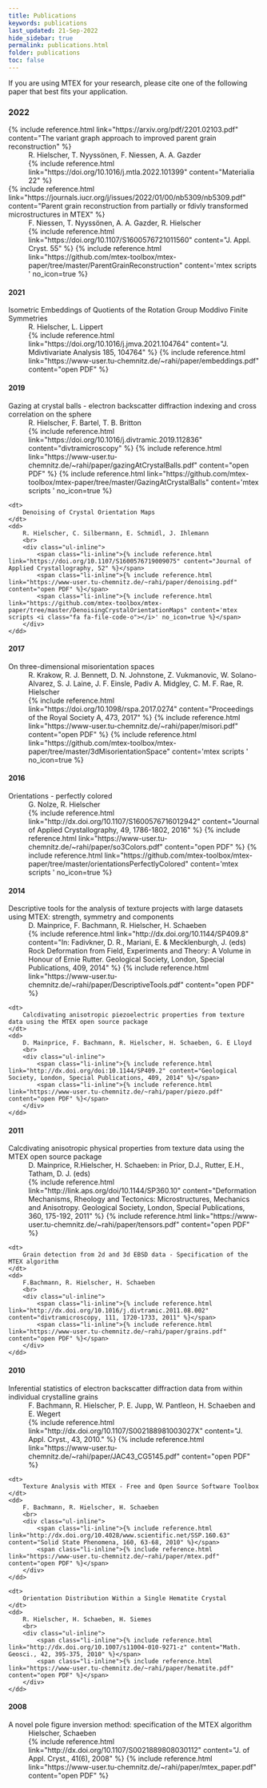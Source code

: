 ```yaml
---
title: Publications
keywords: publications
last_updated: 21-Sep-2022
hide_sidebar: true
permalink: publications.html
folder: publications
toc: false
---
```


If you are using MTEX for your research, please cite one of the following paper that best fits your application.

### 2022

<dl>
    <dt>
		{% include reference.html link="https://arxiv.org/pdf/2201.02103.pdf" content="The variant graph approach to improved parent grain reconstruction" %}
    </dt>
    <dd>
        R. Hielscher, T. Nyyssönen, F. Niessen, A. A. Gazder
        <br>
        <div class="ul-inline">
            <!--<span class="li-inline">{% include reference.html link="https://arxiv.org/pdf/2201.02103.pdf" content="open PDF" %}</span>-->
            <span class="li-inline">{% include reference.html link="https://doi.org/10.1016/j.mtla.2022.101399" content="Materialia 22" %}</span>
        </div>
    </dd>
    <dt>
        {% include reference.html link="https://journals.iucr.org/j/issues/2022/01/00/nb5309/nb5309.pdf" 
		content="Parent grain reconstruction from partially or fdivly transformed microstructures in MTEX" %}
    </dt>
    <dd>
        F. Niessen, T. Nyyssönen, A. A. Gazder, R. Hielscher
        <br>
        <div class="ul-inline">
            <span class="li-inline">{% include reference.html link="https://doi.org/10.1107/S1600576721011560" content="J. Appl. Cryst. 55" %}</span>
            <span class="li-inline">{% include reference.html link="https://github.com/mtex-toolbox/mtex-paper/tree/master/ParentGrainReconstruction" content='mtex scripts <i class="fa fa-file-code-o"></i>' no_icon=true %}</span>			
        </div>
    </dd>
</dl>

#### 2021

<dl>
    <dt>
        Isometric Embeddings of Quotients of the Rotation Group Moddivo Finite Symmetries
    </dt>
    <dd>
        R. Hielscher, L. Lippert
        <br>
        <div class="ul-inline">
            <span class="li-inline">{% include reference.html link="https://doi.org/10.1016/j.jmva.2021.104764" content="J. Mdivtivariate Analysis 185, 104764" %}</span>
            <span class="li-inline">{% include reference.html link="https://www-user.tu-chemnitz.de/~rahi/paper/embeddings.pdf" content="open PDF" %}</span>
        </div>
    </dd>
</dl>

#### 2019

<dl>
    <dt>
        Gazing at crystal balls - electron backscatter diffraction indexing and cross correlation on the sphere
    </dt>
    <dd>
        R. Hielscher, F. Bartel, T. B. Britton
        <br>
        <div class="ul-inline">
            <span class="li-inline">{% include reference.html link="https://doi.org/10.1016/j.divtramic.2019.112836" content="divtramicroscopy" %}</span>
            <span class="li-inline">{% include reference.html link="https://www-user.tu-chemnitz.de/~rahi/paper/gazingAtCrystalBalls.pdf" content="open PDF" %}</span>
            <span class="li-inline">{% include reference.html link="https://github.com/mtex-toolbox/mtex-paper/tree/master/GazingAtCrystalBalls" content='mtex scripts <i class="fa fa-file-code-o"></i>' no_icon=true %}</span>
        </div>
    </dd>
    
    <dt>
        Denoising of Crystal Orientation Maps
    </dt>
    <dd>
        R. Hielscher, C. Silbermann, E. Schmidl, J. Ihlemann
        <br>
        <div class="ul-inline">
            <span class="li-inline">{% include reference.html link="https://doi.org/10.1107/S1600576719009075" content="Journal of Applied Crystallography, 52" %}</span>
            <span class="li-inline">{% include reference.html link="https://www-user.tu-chemnitz.de/~rahi/paper/denoising.pdf" content="open PDF" %}</span>
            <span class="li-inline">{% include reference.html link="https://github.com/mtex-toolbox/mtex-paper/tree/master/DenoisingCrystalOrientationMaps" content='mtex scripts <i class="fa fa-file-code-o"></i>' no_icon=true %}</span>
        </div>
    </dd>
</dl>

#### 2017

<dl>
    <dt>
        On three-dimensional misorientation spaces
    </dt>
    <dd>
        R. Krakow, R. J. Bennett, D. N. Johnstone, Z. Vukmanovic, W. Solano-Alvarez, S. J. Laine, J. F. Einsle, Padiv A. Midgley, C. M. F. Rae, R. Hielscher
        <br>
        <div class="ul-inline">
            <span class="li-inline">{% include reference.html link="https://doi.org/10.1098/rspa.2017.0274" content="Proceedings of the Royal Society A, 473, 2017" %}</span>
            <span class="li-inline">{% include reference.html link="https://www-user.tu-chemnitz.de/~rahi/paper/misori.pdf" content="open PDF" %}</span>
            <span class="li-inline">{% include reference.html link="https://github.com/mtex-toolbox/mtex-paper/tree/master/3dMisorientationSpace" content='mtex scripts <i class="fa fa-file-code-o"></i>' no_icon=true %}</span>
        </div>
    </dd>
</dl>

#### 2016

<dl>
    <dt>
        Orientations - perfectly colored
    </dt>
    <dd>
        G. Nolze, R. Hielscher
        <br>
        <div class="ul-inline">
            <span class="li-inline">{% include reference.html link="http://dx.doi.org/10.1107/S1600576716012942" content="Journal of Applied Crystallography, 49, 1786-1802, 2016" %}</span>
            <span class="li-inline">{% include reference.html link="https://www-user.tu-chemnitz.de/~rahi/paper/so3Colors.pdf" content="open PDF" %}</span>
            <span class="li-inline">{% include reference.html link="https://github.com/mtex-toolbox/mtex-paper/tree/master/orientationsPerfectlyColored" content='mtex scripts <i class="fa fa-file-code-o"></i>' no_icon=true %}</span>
        </div>
    </dd>
</dl>

#### 2014

<dl>
    <dt>
        Descriptive tools for the analysis of texture projects with large datasets using MTEX: strength, symmetry and components
    </dt>
    <dd>
        D. Mainprice, F. Bachmann, R. Hielscher, H. Schaeben
        <br>
        <div class="ul-inline">
            <span class="li-inline">{% include reference.html link="http://dx.doi.org/10.1144/SP409.8" content="In: Fadivkner, D. R., Mariani, E. & Mecklenburgh, J. (eds) Rock Deformation from Field, Experiments and Theory: A Volume in Honour of Ernie Rutter. Geological Society, London, Special Publications, 409, 2014" %}</span>
            <span class="li-inline">{% include reference.html link="https://www-user.tu-chemnitz.de/~rahi/paper/DescriptiveTools.pdf" content="open PDF" %}</span>
        </div>
    </dd>

    <dt>
        Calcdivating anisotropic piezoelectric properties from texture data using the MTEX open source package
    </dt>
    <dd>
        D. Mainprice, F. Bachmann, R. Hielscher, H. Schaeben, G. E Lloyd
        <br>
        <div class="ul-inline">
            <span class="li-inline">{% include reference.html link="http://dx.doi.org/doi:10.1144/SP409.2" content="Geological Society, London, Special Publications, 409, 2014" %}</span>
            <span class="li-inline">{% include reference.html link="https://www-user.tu-chemnitz.de/~rahi/paper/piezo.pdf" content="open PDF" %}</span>
        </div>
    </dd>
</dl>

#### 2011

<dl>
    <dt>
        Calcdivating anisotropic physical properties from texture data using the MTEX open source package
    </dt>
    <dd>
        D. Mainprice, R.Hielscher, H. Schaeben: in Prior, D.J., Rutter, E.H., Tatham, D. J. (eds)
        <br>
        <div class="ul-inline">
            <span class="li-inline">{% include reference.html link="http://link.aps.org/doi/10.1144/SP360.10" content="Deformation Mechanisms, Rheology and Tectonics: Microstructures, Mechanics and Anisotropy. Geological Society, London, Special Publications, 360, 175-192, 2011" %}</span>
            <span class="li-inline">{% include reference.html link="https://www-user.tu-chemnitz.de/~rahi/paper/tensors.pdf" content="open PDF" %}</span>
        </div>
    </dd>

    <dt>
        Grain detection from 2d and 3d EBSD data - Specification of the MTEX algorithm
    </dt>
    <dd>
        F.Bachmann, R. Hielscher, H. Schaeben
        <br>
        <div class="ul-inline">
            <span class="li-inline">{% include reference.html link="http://dx.doi.org/10.1016/j.divtramic.2011.08.002" content="divtramicroscopy, 111, 1720-1733, 2011" %}</span>
            <span class="li-inline">{% include reference.html link="https://www-user.tu-chemnitz.de/~rahi/paper/grains.pdf" content="open PDF" %}</span>
        </div>
    </dd>
</dl>

#### 2010

<dl>
    <dt>
        Inferential statistics of electron backscatter diffraction data from within individual crystalline grains
    </dt>
    <dd>
        F. Bachmann, R. Hielscher, P. E. Jupp, W. Pantleon, H. Schaeben and E. Wegert
        <br>
        <div class="ul-inline">
            <span class="li-inline">{% include reference.html link="http://dx.doi.org/10.1107/S002188981003027X" content="J. Appl. Cryst., 43, 2010." %}</span>
            <span class="li-inline">{% include reference.html link="https://www-user.tu-chemnitz.de/~rahi/paper/JAC43_CG5145.pdf" content="open PDF" %}</span>
        </div>
    </dd>

    <dt>
        Texture Analysis with MTEX - Free and Open Source Software Toolbox
    </dt>
    <dd>
        F. Bachmann, R. Hielscher, H. Schaeben
        <br>
        <div class="ul-inline">
            <span class="li-inline">{% include reference.html link="http://dx.doi.org/10.4028/www.scientific.net/SSP.160.63" content="Solid State Phenomena, 160, 63-68, 2010" %}</span>
            <span class="li-inline">{% include reference.html link="https://www-user.tu-chemnitz.de/~rahi/paper/mtex.pdf" content="open PDF" %}</span>
        </div>
    </dd>

    <dt>
        Orientation Distribution Within a Single Hematite Crystal
    </dt>
    <dd>
        R. Hielscher, H. Schaeben, H. Siemes
        <br>
        <div class="ul-inline">
            <span class="li-inline">{% include reference.html link="http://dx.doi.org/10.1007/s11004-010-9271-z" content="Math. Geosci., 42, 395-375, 2010" %}</span>
            <span class="li-inline">{% include reference.html link="https://www-user.tu-chemnitz.de/~rahi/paper/hematite.pdf" content="open PDF" %}</span>
        </div>
    </dd>
</dl>

#### 2008

<dl>
    <dt>
        A novel pole figure inversion method: specification of the MTEX algorithm
    </dt>
    <dd>
        Hielscher, Schaeben
        <br>
        <div class="ul-inline">
            <span class="li-inline">{% include reference.html link="http://dx.doi.org/10.1107/S0021889808030112" content="J. of Appl. Cryst., 41(6), 2008" %}</span>
            <span class="li-inline">{% include reference.html link="https://www-user.tu-chemnitz.de/~rahi/paper/mtex_paper.pdf" content="open PDF" %}</span>
        </div>
    </dd>
</dl>
